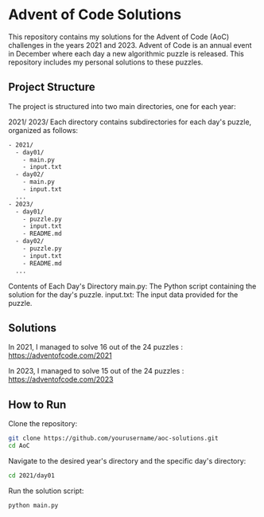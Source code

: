 # Advent of Code Solutions
This repository contains my solutions for the Advent of Code (AoC) challenges in the years 2021 and 2023. Advent of Code is an annual event in December where each day a new algorithmic puzzle is released. This repository includes my personal solutions to these puzzles.

## Project Structure
The project is structured into two main directories, one for each year:

2021/
2023/
Each directory contains subdirectories for each day's puzzle, organized as follows:

```sh
- 2021/
  - day01/
    - main.py
    - input.txt
  - day02/
    - main.py
    - input.txt
  ...
- 2023/
  - day01/
    - puzzle.py
    - input.txt
    - README.md
  - day02/
    - puzzle.py
    - input.txt
    - README.md
  ...
```

Contents of Each Day's Directory
main.py: The Python script containing the solution for the day's puzzle.
input.txt: The input data provided for the puzzle.

## Solutions
In 2021, I managed to solve 16 out of the 24 puzzles : https://adventofcode.com/2021

In 2023, I managed to solve 15 out of the 24 puzzles : https://adventofcode.com/2023

## How to Run
Clone the repository:
```sh
git clone https://github.com/yourusername/aoc-solutions.git
cd AoC
```

Navigate to the desired year's directory and the specific day's directory:

```sh
cd 2021/day01
```

Run the solution script:

```sh
python main.py
```
